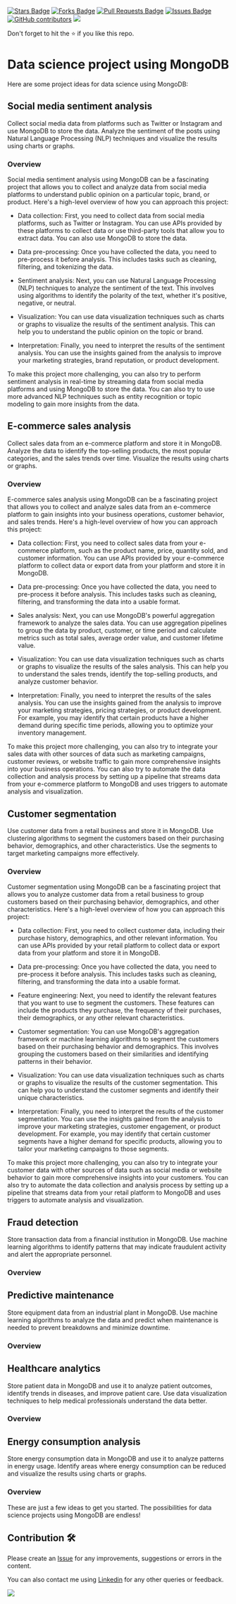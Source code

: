 <a href="https://github.com/drshahizan/special-topic-data-engineering/stargazers"><img src="https://img.shields.io/github/stars/drshahizan/special-topic-data-engineering" alt="Stars Badge"/></a>
<a href="https://github.com/drshahizan/special-topic-data-engineering/network/members"><img src="https://img.shields.io/github/forks/drshahizan/special-topic-data-engineering" alt="Forks Badge"/></a>
<a href="https://github.com/drshahizan/special-topic-data-engineering/pulls"><img src="https://img.shields.io/github/issues-pr/drshahizan/special-topic-data-engineering" alt="Pull Requests Badge"/></a>
<a href="https://github.com/drshahizan/special-topic-data-engineering/issues"><img src="https://img.shields.io/github/issues/drshahizan/special-topic-data-engineering" alt="Issues Badge"/></a>
<a href="https://github.com/drshahizan/special-topic-data-engineering/graphs/contributors"><img alt="GitHub contributors" src="https://img.shields.io/github/contributors/drshahizan/special-topic-data-engineering?color=2b9348"></a>
![](https://visitor-badge.glitch.me/badge?page_id=drshahizan/special-topic-data-engineering)

Don't forget to hit the :star: if you like this repo.

# Data science project using MongoDB

Here are some project ideas for data science using MongoDB:

## Social media sentiment analysis
Collect social media data from platforms such as Twitter or Instagram and use MongoDB to store the data. Analyze the sentiment of the posts using Natural Language Processing (NLP) techniques and visualize the results using charts or graphs.

### Overview

Social media sentiment analysis using MongoDB can be a fascinating project that allows you to collect and analyze data from social media platforms to understand public opinion on a particular topic, brand, or product. Here's a high-level overview of how you can approach this project:

- Data collection: First, you need to collect data from social media platforms, such as Twitter or Instagram. You can use APIs provided by these platforms to collect data or use third-party tools that allow you to extract data. You can also use MongoDB to store the data.

- Data pre-processing: Once you have collected the data, you need to pre-process it before analysis. This includes tasks such as cleaning, filtering, and tokenizing the data.

- Sentiment analysis: Next, you can use Natural Language Processing (NLP) techniques to analyze the sentiment of the text. This involves using algorithms to identify the polarity of the text, whether it's positive, negative, or neutral.

- Visualization: You can use data visualization techniques such as charts or graphs to visualize the results of the sentiment analysis. This can help you to understand the public opinion on the topic or brand.

- Interpretation: Finally, you need to interpret the results of the sentiment analysis. You can use the insights gained from the analysis to improve your marketing strategies, brand reputation, or product development.

To make this project more challenging, you can also try to perform sentiment analysis in real-time by streaming data from social media platforms and using MongoDB to store the data. You can also try to use more advanced NLP techniques such as entity recognition or topic modeling to gain more insights from the data.

## E-commerce sales analysis
Collect sales data from an e-commerce platform and store it in MongoDB. Analyze the data to identify the top-selling products, the most popular categories, and the sales trends over time. Visualize the results using charts or graphs.

### Overview

E-commerce sales analysis using MongoDB can be a fascinating project that allows you to collect and analyze sales data from an e-commerce platform to gain insights into your business operations, customer behavior, and sales trends. Here's a high-level overview of how you can approach this project:

- Data collection: First, you need to collect sales data from your e-commerce platform, such as the product name, price, quantity sold, and customer information. You can use APIs provided by your e-commerce platform to collect data or export data from your platform and store it in MongoDB.

- Data pre-processing: Once you have collected the data, you need to pre-process it before analysis. This includes tasks such as cleaning, filtering, and transforming the data into a usable format.

- Sales analysis: Next, you can use MongoDB's powerful aggregation framework to analyze the sales data. You can use aggregation pipelines to group the data by product, customer, or time period and calculate metrics such as total sales, average order value, and customer lifetime value.

- Visualization: You can use data visualization techniques such as charts or graphs to visualize the results of the sales analysis. This can help you to understand the sales trends, identify the top-selling products, and analyze customer behavior.

- Interpretation: Finally, you need to interpret the results of the sales analysis. You can use the insights gained from the analysis to improve your marketing strategies, pricing strategies, or product development. For example, you may identify that certain products have a higher demand during specific time periods, allowing you to optimize your inventory management.

To make this project more challenging, you can also try to integrate your sales data with other sources of data such as marketing campaigns, customer reviews, or website traffic to gain more comprehensive insights into your business operations. You can also try to automate the data collection and analysis process by setting up a pipeline that streams data from your e-commerce platform to MongoDB and uses triggers to automate analysis and visualization.

## Customer segmentation
Use customer data from a retail business and store it in MongoDB. Use clustering algorithms to segment the customers based on their purchasing behavior, demographics, and other characteristics. Use the segments to target marketing campaigns more effectively.

### Overview
Customer segmentation using MongoDB can be a fascinating project that allows you to analyze customer data from a retail business to group customers based on their purchasing behavior, demographics, and other characteristics. Here's a high-level overview of how you can approach this project:

- Data collection: First, you need to collect customer data, including their purchase history, demographics, and other relevant information. You can use APIs provided by your retail platform to collect data or export data from your platform and store it in MongoDB.

- Data pre-processing: Once you have collected the data, you need to pre-process it before analysis. This includes tasks such as cleaning, filtering, and transforming the data into a usable format.

- Feature engineering: Next, you need to identify the relevant features that you want to use to segment the customers. These features can include the products they purchase, the frequency of their purchases, their demographics, or any other relevant characteristics.

- Customer segmentation: You can use MongoDB's aggregation framework or machine learning algorithms to segment the customers based on their purchasing behavior and demographics. This involves grouping the customers based on their similarities and identifying patterns in their behavior.

- Visualization: You can use data visualization techniques such as charts or graphs to visualize the results of the customer segmentation. This can help you to understand the customer segments and identify their unique characteristics.

- Interpretation: Finally, you need to interpret the results of the customer segmentation. You can use the insights gained from the analysis to improve your marketing strategies, customer engagement, or product development. For example, you may identify that certain customer segments have a higher demand for specific products, allowing you to tailor your marketing campaigns to those segments.

To make this project more challenging, you can also try to integrate your customer data with other sources of data such as social media or website behavior to gain more comprehensive insights into your customers. You can also try to automate the data collection and analysis process by setting up a pipeline that streams data from your retail platform to MongoDB and uses triggers to automate analysis and visualization.

## Fraud detection
Store transaction data from a financial institution in MongoDB. Use machine learning algorithms to identify patterns that may indicate fraudulent activity and alert the appropriate personnel.

### Overview

## Predictive maintenance
Store equipment data from an industrial plant in MongoDB. Use machine learning algorithms to analyze the data and predict when maintenance is needed to prevent breakdowns and minimize downtime.

### Overview

## Healthcare analytics
Store patient data in MongoDB and use it to analyze patient outcomes, identify trends in diseases, and improve patient care. Use data visualization techniques to help medical professionals understand the data better.

### Overview

## Energy consumption analysis
Store energy consumption data in MongoDB and use it to analyze patterns in energy usage. Identify areas where energy consumption can be reduced and visualize the results using charts or graphs.

### Overview

These are just a few ideas to get you started. The possibilities for data science projects using MongoDB are endless!


## Contribution 🛠️
Please create an [Issue](https://github.com/drshahizan/special-topic-data-engineering/issues) for any improvements, suggestions or errors in the content.

You can also contact me using [Linkedin](https://www.linkedin.com/in/drshahizan/) for any other queries or feedback.

![](https://visitor-badge.glitch.me/badge?page_id=drshahizan)
